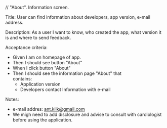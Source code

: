 // "About". Information screen.

<p>Title: User can find information about developers, app version, e-mail address.</p>
<p>Description: As a user I want to know, who created the app, what version it is and where to send feedback. </p>

Acceptance criteria:
  * Given I am on homepage of app.
  * Then I should see button "About"
  * When I click button "About"
  * Then I should see the information page "About" that <br >contains:
      * Application version
      * Developers contact Information with e-mail

Notes:
- e-mail addres: ant.kilk@gmail.com
- We migh need to add disclosure and advise to consult with cardiologist before using the application.
